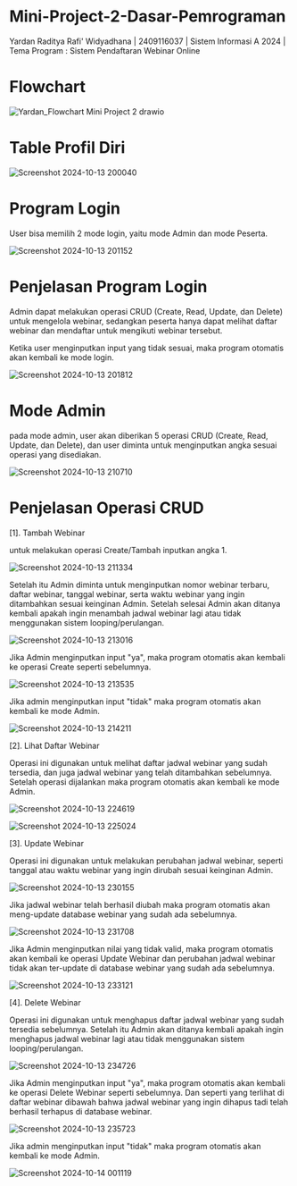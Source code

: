 # Mini-Project-2-Dasar-Pemrograman
Yardan Raditya Rafi' Widyadhana | 2409116037 | Sistem Informasi A 2024 | Tema Program : Sistem Pendaftaran Webinar Online

# Flowchart
![Yardan_Flowchart Mini Project 2 drawio](https://github.com/user-attachments/assets/d57f3a51-bce6-48af-a9ed-a8357bcf22a7)

# Table Profil Diri
![Screenshot 2024-10-13 200040](https://github.com/user-attachments/assets/5888d145-4246-4c77-bbcc-86542b7dfc6c)

# Program Login
User bisa memilih 2 mode login, yaitu mode Admin dan mode Peserta.

![Screenshot 2024-10-13 201152](https://github.com/user-attachments/assets/ce063945-2a1e-4e4f-bde3-d5d78d13564c)

# Penjelasan Program Login
Admin dapat melakukan operasi CRUD (Create, Read, Update, dan Delete) untuk mengelola webinar, sedangkan peserta hanya dapat melihat daftar webinar dan mendaftar untuk mengikuti webinar tersebut.

Ketika user menginputkan input yang tidak sesuai, maka program otomatis akan kembali ke mode login.

![Screenshot 2024-10-13 201812](https://github.com/user-attachments/assets/b40a500a-e8b4-4f82-9c5f-2ea496747f57)

# Mode Admin
pada mode admin, user akan diberikan 5 operasi CRUD (Create, Read, Update, dan Delete), dan user diminta untuk menginputkan angka sesuai operasi yang disediakan.

![Screenshot 2024-10-13 210710](https://github.com/user-attachments/assets/9ac43452-b683-4754-8ca5-17ec9ebadba7)

# Penjelasan Operasi CRUD
[1]. Tambah Webinar

untuk melakukan operasi Create/Tambah inputkan angka 1.

![Screenshot 2024-10-13 211334](https://github.com/user-attachments/assets/6a71aaa7-4988-4e29-a4f1-9454687d1657)

Setelah itu Admin diminta untuk menginputkan nomor webinar terbaru, daftar webinar, tanggal webinar, serta waktu webinar yang ingin ditambahkan sesuai keinginan Admin. Setelah selesai Admin akan ditanya kembali apakah ingin menambah jadwal webinar lagi atau tidak menggunakan sistem looping/perulangan.

![Screenshot 2024-10-13 213016](https://github.com/user-attachments/assets/bab2d70d-4b0e-4e21-9f1e-f276113dfd17)

Jika Admin menginputkan input "ya", maka program otomatis akan kembali ke operasi Create seperti sebelumnya.

![Screenshot 2024-10-13 213535](https://github.com/user-attachments/assets/de926d0e-ac2e-472c-8691-ef038d6166e5)

Jika admin menginputkan input "tidak" maka program otomatis akan kembali ke mode Admin.

![Screenshot 2024-10-13 214211](https://github.com/user-attachments/assets/bba036ea-48d2-4445-a714-0db305c8bd4f)

[2]. Lihat Daftar Webinar

Operasi ini digunakan untuk melihat daftar jadwal webinar yang sudah tersedia, dan juga jadwal webinar yang telah ditambahkan sebelumnya. Setelah operasi dijalankan maka program otomatis akan kembali ke mode Admin.

![Screenshot 2024-10-13 224619](https://github.com/user-attachments/assets/f7c9cd93-2bf7-4c90-b0ff-a7f9f26b709e)

![Screenshot 2024-10-13 225024](https://github.com/user-attachments/assets/f371ad23-3d12-4c8a-b102-deb7a67e70e9)

[3]. Update Webinar

Operasi ini digunakan untuk melakukan perubahan jadwal webinar, seperti tanggal atau waktu webinar yang ingin dirubah sesuai keinginan Admin.

![Screenshot 2024-10-13 230155](https://github.com/user-attachments/assets/76a485cb-5a58-45cf-9ace-2e040ec11acf)

Jika jadwal webinar telah berhasil diubah maka program otomatis akan meng-update database webinar yang sudah ada sebelumnya.

![Screenshot 2024-10-13 231708](https://github.com/user-attachments/assets/45c3a417-2bc7-4da1-a0e6-72f387198aa5)

Jika Admin menginputkan nilai yang tidak valid, maka program otomatis akan kembali ke operasi Update Webinar dan perubahan jadwal webinar tidak akan ter-update di database webinar yang sudah ada sebelumnya.

![Screenshot 2024-10-13 233121](https://github.com/user-attachments/assets/92cab846-7387-4be4-b0e9-a4594c1910d2)

[4]. Delete Webinar

Operasi ini digunakan untuk menghapus daftar jadwal webinar yang sudah tersedia sebelumnya. Setelah itu Admin akan ditanya kembali apakah ingin menghapus jadwal webinar lagi atau tidak menggunakan sistem looping/perulangan.

![Screenshot 2024-10-13 234726](https://github.com/user-attachments/assets/7a9908ea-1d74-4665-a8e9-c63fb1b97766)

Jika Admin menginputkan input "ya", maka program otomatis akan kembali ke operasi Delete Webinar seperti sebelumnya. Dan seperti yang terlihat di daftar webinar dibawah bahwa jadwal webinar yang ingin dihapus tadi telah berhasil terhapus di database webinar.

![Screenshot 2024-10-13 235723](https://github.com/user-attachments/assets/8663551f-2af8-4396-89a9-8394f4ebc7cb)

Jika admin menginputkan input "tidak" maka program otomatis akan kembali ke mode Admin.

![Screenshot 2024-10-14 001119](https://github.com/user-attachments/assets/72ccf01e-6e26-4675-89a1-363f1eb35548)







